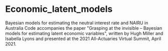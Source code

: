 # Economic_latent_models
Bayesian models for estimating the neutral interest rate and NAIRU in Australia
Code accompanies the paper "Grasping at the invisible – Bayesian models for estimating latent economic variables", written by  Hugh Miller and Isabella Lyons and presented at the 2021 All-Actuaries Virtual Summit, April 2021.

